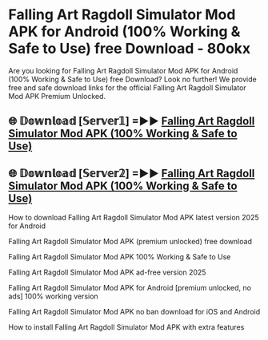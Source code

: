 # Falling Art Ragdoll Simulator Mod APK for Android (100% Working & Safe to Use) free Download - 80okx

Are you looking for Falling Art Ragdoll Simulator Mod APK for Android (100% Working & Safe to Use) free Download? Look no further! We provide free and safe download links for the official Falling Art Ragdoll Simulator Mod APK Premium Unlocked.

## 🌐 𝔻𝕠𝕨𝕟𝕝𝕠𝕒𝕕 [𝕊𝕖𝕣𝕧𝕖𝕣𝟙] =►► [Falling Art Ragdoll Simulator Mod APK (100% Working & Safe to Use)](https://happymood.pages.dev?q=Falling+Art+Ragdoll+Simulator+Mod+APK&ref=D4D)

## 🌐 𝔻𝕠𝕨𝕟𝕝𝕠𝕒𝕕 [𝕊𝕖𝕣𝕧𝕖𝕣𝟚] =►► [Falling Art Ragdoll Simulator Mod APK (100% Working & Safe to Use)](https://happymood.pages.dev?q=Falling+Art+Ragdoll+Simulator+Mod+APK&ref=D4D)

How to download Falling Art Ragdoll Simulator Mod APK latest version 2025 for Android

Falling Art Ragdoll Simulator Mod APK (premium unlocked) free download

Falling Art Ragdoll Simulator Mod APK 100% Working & Safe to Use

Falling Art Ragdoll Simulator Mod APK ad-free version 2025

Falling Art Ragdoll Simulator Mod APK for Android [premium unlocked, no ads] 100% working version

Falling Art Ragdoll Simulator Mod APK no ban download for iOS and Android

How to install Falling Art Ragdoll Simulator Mod APK with extra features